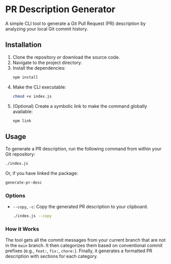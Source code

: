 # PR Description Generator

A simple CLI tool to generate a Git Pull Request (PR) description by analyzing your local Git commit history.

## Installation

1.  Clone the repository or download the source code.
2.  Navigate to the project directory.
3.  Install the dependencies:
    ```bash
    npm install
    ```
4.  Make the CLI executable:
    ```bash
    chmod +x index.js
    ```
5. (Optional) Create a symbolic link to make the command globally available:
    ```bash
    npm link
    ```

## Usage

To generate a PR description, run the following command from within your Git repository:

```bash
./index.js
```

Or, if you have linked the package:
```bash
generate-pr-desc
```

### Options

-   `--copy`, `-c`: Copy the generated PR description to your clipboard.

    ```bash
    ./index.js --copy
    ```

### How it Works

The tool gets all the commit messages from your current branch that are not in the `main` branch. It then categorizes them based on conventional commit prefixes (e.g., `feat:`, `fix:`, `chore:`). Finally, it generates a formatted PR description with sections for each category.
